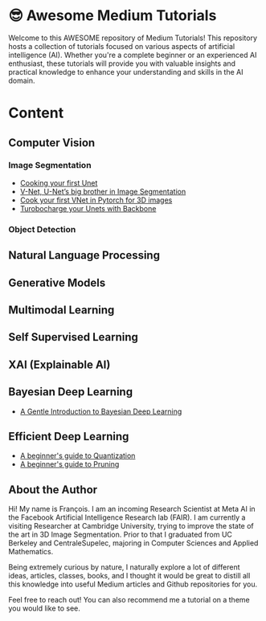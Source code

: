 # 😎 Awesome Medium Tutorials


Welcome to this AWESOME repository of Medium Tutorials! This repository hosts a collection of tutorials focused on various aspects of artificial intelligence (AI). Whether you're a complete beginner or an experienced AI enthusiast, these tutorials will provide you with valuable insights and practical knowledge to enhance your understanding and skills in the AI domain.

# Content

## Computer Vision

### Image Segmentation
- [Cooking your first Unet](https://github.com/FrancoisPorcher/awesome-medium-tutorials/tree/main/0001%20-%20unet)
- [V-Net, U-Net’s big brother in Image Segmentation](https://medium.com/@foporcher/v-net-u-nets-big-brother-in-image-segmentation-906e393968f7)
- [Cook your first VNet in Pytorch for 3D images]()
- [Turobocharge your Unets with Backbone]()

### Object Detection

## Natural Language Processing


## Generative Models

## Multimodal Learning

## Self Supervised Learning

## XAI (Explainable AI)

## Bayesian Deep Learning
- [A Gentle Introduction to Bayesian Deep Learning](https://medium.com/@foporcher/a-gentle-introduction-to-bayesian-deep-learning-d298c7243fd6)

## Efficient Deep Learning
- [A beginner's guide to Quantization](https://github.com/FrancoisPorcher/awesome-medium-tutorials/tree/main/0002%20-%20quantization)
- [A beginner's guide to Pruning](https://github.com/FrancoisPorcher/awesome-medium-tutorials/tree/main/0003%20-%20pruning)

## About the Author

Hi! My name is François. I am an incoming Research Scientist at Meta AI in the Facebook Artificial Intelligence Research lab (FAIR). I am currently a visiting Researcher at Cambridge University, trying to improve the state of the art in 3D Image Segmentation. Prior to that I graduated from UC Berkeley and CentraleSupelec, majoring in Computer Sciences and Applied Mathematics.

Being extremely curious by nature, I naturally explore a lot of different ideas, articles, classes, books, and I thought it would be great to distill all this knowledge into useful Medium articles and Github repositories for you.

Feel free to reach out! You can also recommend me a tutorial on a theme you would like to see.

